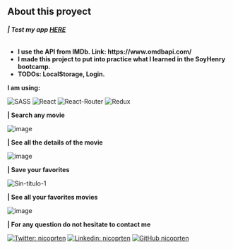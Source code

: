 <h2>About this proyect</h2>
<h6><b>| Test my app <a href='https://np-imdb-movies-app.vercel.app/' target='_blank'>HERE</a></b></h6>
<ul>
  <li><b>I use the API from IMDb. Link: https://www.omdbapi.com/</b></li>
  <li><b>I made this project to put into practice what I learned in the SoyHenry bootcamp.</b></li>
  <li><b>TODOs: LocalStorage, Login.</b></li>
 </ul>

<p><b>I am using:</b></p>

![SASS](https://img.shields.io/badge/-SASS-1572B6?style=flat-square&logo=sass)
![React](https://img.shields.io/badge/-React-181717?style=flat-square&logo=react)
![React-Router](https://img.shields.io/badge/-ReactRouter-181717?style=flat-square&logo=react-router)
![Redux](https://img.shields.io/badge/-Redux-181717?style=flat-square&logo=redux&color=blueviolet)

<p><b>| Search any movie</b></p>

![image](https://user-images.githubusercontent.com/41525219/168506001-549b1a3a-a5a7-414b-800a-d2fe6a7debcd.png)

<p><b>| See all the details of the movie</b></p>

![image](https://user-images.githubusercontent.com/41525219/168506024-6a4ce3fd-a96e-4109-8024-4c2bf28b8c2b.png)

<p><b>| Save your favorites</b></p>

![Sin-título-1](https://user-images.githubusercontent.com/41525219/168518259-f5e52a16-b06b-4c1e-b5f9-c5c7a880bce4.jpg)

<p><b>| See all your favorites movies</b></p>

![image](https://user-images.githubusercontent.com/41525219/168523007-7e1090b9-2203-4440-9d0d-e4f395ebb060.png)


<b>| For any question do not hesitate to contact me</b>

[![Twitter: nicoprten](https://img.shields.io/twitter/follow/nikprten?style=social)](https://twitter.com/nikprten)
[![Linkedin: nicoprten](https://img.shields.io/badge/-nicoprten-blue?style=flat-square&logo=Linkedin&logoColor=white&link=https://www.linkedin.com/in/nicoprten/)](https://www.linkedin.com/in/nicoprten/)
[![GitHub nicoprten](https://img.shields.io/github/followers/nicoprten?label=follow&style=social)](https://github.com/nicoprten)
